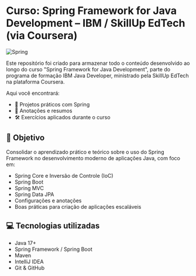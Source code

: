 # Curso: Spring Framework for Java Development – IBM / SkillUp EdTech (via Coursera)

![Spring](https://img.shields.io/badge/Spring-Framework-6DB33F?logo=spring&logoColor=white&style=for-the-badge)

Este repositório foi criado para armazenar todo o conteúdo desenvolvido ao longo do curso "Spring Framework for Java Development", parte do programa de formação IBM Java Developer, ministrado pela SkillUp EdTech na plataforma Coursera.

Aqui você encontrará:

- 📁 Projetos práticos com Spring
- 🧠 Anotações e resumos
- 🛠️ Exercícios aplicados durante o curso

## 📌 Objetivo

Consolidar o aprendizado prático e teórico sobre o uso do Spring Framework no desenvolvimento moderno de aplicações Java, com foco em:

 - Spring Core e Inversão de Controle (IoC)
 - Spring Boot
 - Spring MVC
 - Spring Data JPA
 - Configurações e anotações
 - Boas práticas para criação de aplicações escaláveis

## 💻 Tecnologias utilizadas

  - Java 17+
  - Spring Framework / Spring Boot
  - Maven
  - IntelliJ IDEA
  - Git & GitHub

